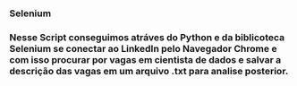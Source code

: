 ### Selenium

### Nesse Script conseguimos atráves do Python e da biblicoteca Selenium se conectar ao LinkedIn pelo Navegador Chrome e com isso procurar por vagas em cientista de dados e salvar a descrição das vagas em um arquivo .txt para analise posterior.
